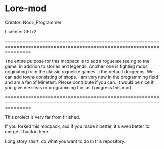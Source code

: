 # Lore-mod
Creator: Noob_Programmer

License: GPLv2

=====================================================================================================================

The entire purpose for this modpack is to add a roguelike feeling to the game, in addition to stories and legends. 
Another one is fighting mobs originating from the classic roguelike games in the default dungeons.
We can add towns consisting of shops. I am very new in the programming field and am a fan of Minetest. Please contribute if you can.
It would be nice if you give me ideas or programming tips as I progress this mod.

=====================================================================================================================


This project is very far from finished.

If you forked this modpack, and if you made it better, it's even better to merge it back in here. 

Long story short, do what you want to do in this repository.
